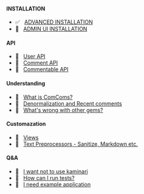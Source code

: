 #### INSTALLATION
* :white_check_mark: &nbsp; [ADVANCED INSTALLATION](https://github.com/the-teacher/the_comments/blob/master/docs/advanced_installation.md)
* :pencil: &nbsp; [ADMIN UI INSTALLATION](https://github.com/the-teacher/the_comments/wiki/Screenshots)

#### API
* :no_entry_sign: &nbsp; [User API](https://github.com/the-teacher/the_comments/wiki/Screenshots)
* :no_entry_sign: &nbsp; [Comment API](https://github.com/the-teacher/the_comments/wiki/Screenshots)
* :no_entry_sign: &nbsp; [Commentable API](https://github.com/the-teacher/the_comments/wiki/Screenshots)

#### Understanding
* :no_entry_sign: &nbsp; [What is ComComs?](https://github.com/the-teacher/the_comments/wiki/Screenshots)
* :no_entry_sign: &nbsp; [Denormalization and Recent comments](https://github.com/the-teacher/the_comments/wiki/Screenshots)
* :no_entry_sign: &nbsp; [What's wrong with other gems?](https://github.com/the-teacher/the_comments/wiki/Screenshots)

#### Customazation
* :no_entry_sign: &nbsp; [Views](https://github.com/the-teacher/the_comments/wiki/Screenshots)
* :no_entry_sign: &nbsp; [Text Preprocessors - Sanitize, Markdown etc.](https://github.com/the-teacher/the_comments/wiki/Understanding)

#### Q&A
* :no_entry_sign: &nbsp; [I want not to use kaminari](https://github.com/the-teacher/the_comments/wiki/Screenshots)
* :no_entry_sign: &nbsp; [How can I run  tests?](https://github.com/the-teacher/the_comments/wiki/Screenshots)
* :no_entry_sign: &nbsp; [I need example application](https://github.com/the-teacher/the_comments/wiki/Screenshots)
